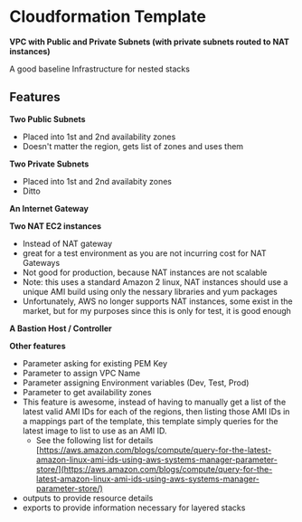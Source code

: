 # Cloudformation Template
**VPC with Public and Private Subnets (with private subnets routed to NAT instances)**

A good baseline Infrastructure for nested stacks

## Features
**Two Public Subnets** 

* Placed into 1st and 2nd availability zones
* Doesn't matter the region, gets list of zones and uses them

**Two Private Subnets**

* Placed into 1st and 2nd availabity zones
* Ditto

**An Internet Gateway**

**Two NAT EC2 instances**

* Instead of NAT gateway 
* great for a test environment as you are not incurring cost for NAT Gateways
* Not good for production, because NAT instances are not scalable
* Note: this uses a standard Amazon 2 linux, NAT instances should use a unique AMI build using only the nessary libraries and yum packages
* Unfortunately, AWS no longer supports NAT instances, some exist in the market, but for my purposes since this is only for test, it is good enough

**A Bastion Host / Controller**

**Other features**

* Parameter asking for existing PEM Key 
* Parameter to assign VPC Name
* Parameter assigning Environment variables (Dev, Test, Prod)
* Parameter to get availability zones
* This feature is awesome, instead of having to manually get a list of the latest valid AMI IDs for each of the regions, then listing those AMI IDs in a mappings part of the template, this template simply queries for the latest image to list to use as an AMI ID.
	* See the following list for details [https://aws.amazon.com/blogs/compute/query-for-the-latest-amazon-linux-ami-ids-using-aws-systems-manager-parameter-store/](https://aws.amazon.com/blogs/compute/query-for-the-latest-amazon-linux-ami-ids-using-aws-systems-manager-parameter-store/)
* outputs to provide resource details
* exports to provide information necessary for layered stacks